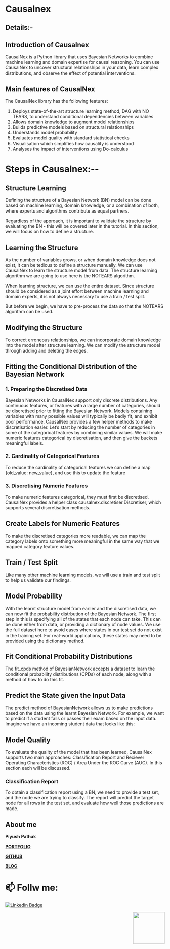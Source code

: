 # Causalnex

## Details:-

## Introduction of Causalnex
CausalNex is a Python library that uses Bayesian Networks to combine machine learning and domain expertise for causal reasoning. You can use CausalNex to uncover structural relationships in your data, learn complex distributions, and observe the effect of potential interventions.

## Main features of CausalNex
The CausalNex library has the following features:

1. Deploys state-of-the-art structure learning method, DAG with NO TEARS, to understand conditional dependencies between variables
2. Allows domain knowledge to augment model relationships
3. Builds predictive models based on structural relationships
4. Understands model probability
5. Evaluates model quality with standard statistical checks
6. Visualisation which simplifies how causality is understood
7. Analyses the impact of interventions using Do-calculus

# Steps in Causalnex:--

## Structure Learning
Defining the structure of a Bayesian Network (BN) model can be done based on machine learning, domain knowledge, or a combination of both, where experts and algorithms contribute as equal partners.

Regardless of the approach, it is important to validate the structure by evaluating the BN - this will be covered later in the tutorial. In this section, we will focus on how to define a structure.

## Learning the Structure
As the number of variables grows, or when domain knowledge does not exist, it can be tedious to define a structure manually. We can use CausalNex to learn the structure model from data. The structure learning algorithm we are going to use here is the NOTEARS algorithm.

When learning structure, we can use the entire dataset. Since structure should be considered as a joint effort between machine learning and domain experts, it is not always necessary to use a train / test split.

But before we begin, we have to pre-process the data so that the NOTEARS algorithm can be used.

## Modifying the Structure
To correct erroneous relationships, we can incorporate domain knowledge into the model after structure learning. We can modify the structure model through adding and deleting the edges.

## Fitting the Conditional Distribution of the Bayesian Network
### 1. Preparing the Discretised Data
Bayesian Networks in CausalNex support only discrete distributions. Any continuous features, or features with a large number of categories, should be discretised prior to fitting the Bayesian Network. Models containing variables with many possible values will typically be badly fit, and exhibit poor performance.
CausalNex provides a few helper methods to make discretisation easier. Let’s start by reducing the number of categories in some of the categorical features by combining similar values. We will make numeric features categorical by discretisation, and then give the buckets meaningful labels.

### 2. Cardinality of Categorical Features
To reduce the cardinality of categorical features we can define a map {old_value: new_value}, and use this to update the feature

### 3. Discretising Numeric Features
To make numeric features categorical, they must first be discretised. CausalNex provides a helper class causalnex.discretiser.Discretiser, which supports several discretisation methods.

## Create Labels for Numeric Features
To make the discretised categories more readable, we can map the category labels onto something more meaningful in the same way that we mapped category feature values.

## Train / Test Split
Like many other machine learning models, we will use a train and test split to help us validate our findings.

## Model Probability
With the learnt structure model from earlier and the discretised data, we can now fit the probability distrbution of the Bayesian Network. The first step in this is specifying all of the states that each node can take. This can be done either from data, or providing a dictionary of node values. We use the full dataset here to avoid cases where states in our test set do not exist in the training set. For real-world applications, these states may need to be provided using the dictionary method.

## Fit Conditional Probability Distributions
The fit_cpds method of BayesianNetwork accepts a dataset to learn the conditional probablilty distributions (CPDs) of each node, along with a method of how to do this fit.

## Predict the State given the Input Data
The predict method of BayesianNetwork allows us to make predictions based on the data using the learnt Bayesian Network. For example, we want to predict if a student fails or passes their exam based on the input data. Imagine we have an incoming student data that looks like this:

## Model Quality
To evaluate the quality of the model that has been learned, CausalNex supports two main approaches: Classification Report and Reciever Operating Characteristics (ROC) / Area Under the ROC Curve (AUC). In this section each will be discussed.

### Classification Report
To obtain a classification report using a BN, we need to provide a test set, and the node we are trying to classify. The report will predict the target node for all rows in the test set, and evaluate how well those predictions are made.

## About me

**Piyush Pathak**

[**PORTFOLIO**](https://anirudhrapathak3.wixsite.com/piyush)

[**GITHUB**](https://github.com/piyushpathak03)

[**BLOG**](https://medium.com/@piyushpathak03)


# 📫 Follw me: 

[![Linkedin Badge](https://img.shields.io/badge/-PiyushPathak-blue?style=flat-square&logo=Linkedin&logoColor=white&link=https://www.linkedin.com/in/piyushpathak03/)](https://www.linkedin.com/in/piyushpathak03/)

<p  align="right"><img height="100" src = "https://media.giphy.com/media/l3URDstnIjBNY7rwLB/giphy.gif"></p>




